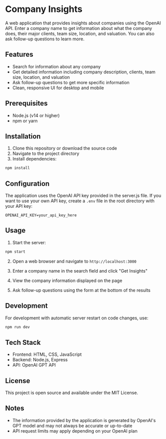 # Company Insights

A web application that provides insights about companies using the OpenAI API. Enter a company name to get information about what the company does, their major clients, team size, location, and valuation. You can also ask follow-up questions to learn more.

## Features

- Search for information about any company
- Get detailed information including company description, clients, team size, location, and valuation
- Ask follow-up questions to get more specific information
- Clean, responsive UI for desktop and mobile

## Prerequisites

- Node.js (v14 or higher)
- npm or yarn

## Installation

1. Clone this repository or download the source code
2. Navigate to the project directory
3. Install dependencies:

```bash
npm install
```

## Configuration

The application uses the OpenAI API key provided in the server.js file. If you want to use your own API key, create a `.env` file in the root directory with your API key:

```
OPENAI_API_KEY=your_api_key_here
```

## Usage

1. Start the server:

```bash
npm start
```

2. Open a web browser and navigate to `http://localhost:3000`

3. Enter a company name in the search field and click "Get Insights"

4. View the company information displayed on the page

5. Ask follow-up questions using the form at the bottom of the results

## Development

For development with automatic server restart on code changes, use:

```bash
npm run dev
```

## Tech Stack

- Frontend: HTML, CSS, JavaScript
- Backend: Node.js, Express
- API: OpenAI GPT API

## License

This project is open source and available under the MIT License.

## Notes

- The information provided by the application is generated by OpenAI's GPT model and may not always be accurate or up-to-date
- API request limits may apply depending on your OpenAI plan 